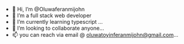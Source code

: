 - 👋 Hi, I’m @Oluwaferanmijohn
- 👀 I’m a full stack web developer
- 🌱 I’m currently learning typescript ...
- 💞️ I’m looking to collaborate anyone...
- 📫 you can reach via email @ oluwatoyinferanmijohn@gmail.com...
